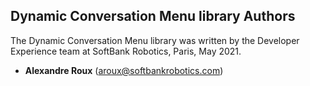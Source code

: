 ## Dynamic Conversation Menu library Authors

The Dynamic Conversation Menu library was written by the Developer Experience team at SoftBank Robotics, Paris, May 2021.

* **Alexandre Roux** (aroux@softbankrobotics.com)